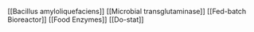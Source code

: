 [[Bacillus amyloliquefaciens]]
[[Microbial transglutaminase]]
[[Fed-batch Bioreactor]]
[[Food Enzymes]]
[[Do-stat]]
